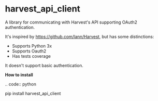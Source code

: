 harvest_api_client
================================================

A library for communicating with Harvest's API supporting OAuth2 authentication.

It's inspired by https://github.com/lann/Harvest, but has some distinctions:
  * Supports Python 3x
  * Supports Oauth2
  * Has tests coverage

It doesn't support basic authentication.

**How to install**

.. code:: python

  pip install harvest_api_client
